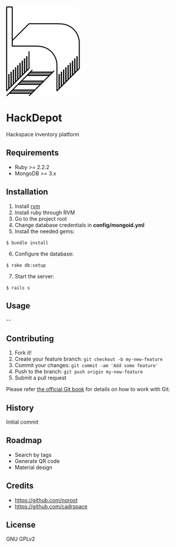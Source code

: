 ![HackDepot](https://github.com/cadrspace/hackdepot/blob/master/doc/logo.png)

# HackDepot

Hackspace inventory platform

## Requirements

- Ruby >= 2.2.2
- MongoDB >= 3.x

## Installation

1. Install [rvm](http://rvm.io)
2. Install ruby through RVM
3. Go to the project root
4. Change database credentials in **config/mongoid.yml**
5. Install the needed gems:
```
$ bundle install
```

6. Configure the database:
```
$ rake db:setup
```

7. Start the server:
```
$ rails s
```

## Usage

-- 

## Contributing

1. Fork it!
2. Create your feature branch: `git checkout -b my-new-feature`
3. Commit your changes: `git commit -am 'Add some feature'`
4. Push to the branch: `git push origin my-new-feature`
5. Submit a pull request

Please refer [the official Git book](https://www.git-scm.com/book/)
for details on how to work with Git.

## History

Initial commit

## Roadmap

- Search by tags
- Generate QR code
- Material design

## Credits

- https://github.com/noroot
- https://github.com/cadrspace

## License

GNU GPLv2
